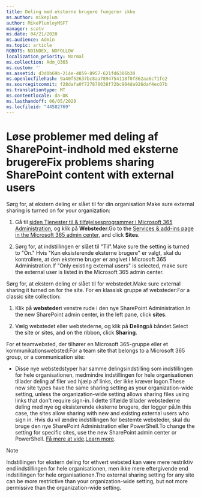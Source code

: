 ```yaml
---
title: Deling med eksterne brugere fungerer ikke
ms.author: mikeplum
author: MikePlumleyMSFT
manager: scotv
ms.date: 04/21/2020
ms.audience: Admin
ms.topic: article
ROBOTS: NOINDEX, NOFOLLOW
localization_priority: Normal
ms.collection: Adm_O365
ms.custom: ''
ms.assetid: d3d0b69b-214e-4859-8957-621fd6306b30
ms.openlocfilehash: 9a40f52637bc8aa7894754118f0f862aa6c71fe2
ms.sourcegitcommit: f28dafa0f727870038f72bc904da926daf4ec07b
ms.translationtype: MT
ms.contentlocale: da-DK
ms.lasthandoff: 06/05/2020
ms.locfileid: "44582769"
---
```

# <a name="fix-problems-sharing-sharepoint-content-with-external-users"></a><span data-ttu-id="c1773-102">Løse problemer med deling af SharePoint-indhold med eksterne brugere</span><span class="sxs-lookup"><span data-stu-id="c1773-102">Fix problems sharing SharePoint content with external users</span></span>

<span data-ttu-id="c1773-103">Sørg for, at ekstern deling er slået til for din organisation:</span><span class="sxs-lookup"><span data-stu-id="c1773-103">Make sure external sharing is turned on for your organization:</span></span>
  
1. <span data-ttu-id="c1773-104">Gå til [siden Tjenester til &amp; tilføjelsesprogrammer i Microsoft 365 Administration](https://portal.office.com/adminportal/home#/Settings/ServicesAndAddIns), og klik på **Websteder**.</span><span class="sxs-lookup"><span data-stu-id="c1773-104">Go to the [Services &amp; add-ins page in the Microsoft 365 admin center](https://portal.office.com/adminportal/home#/Settings/ServicesAndAddIns), and click **Sites**.</span></span>
    
2. <span data-ttu-id="c1773-105">Sørg for, at indstillingen er slået til "Til".</span><span class="sxs-lookup"><span data-stu-id="c1773-105">Make sure the setting is turned to "On."</span></span> <span data-ttu-id="c1773-106">Hvis "Kun eksisterende eksterne brugere" er valgt, skal du kontrollere, at den eksterne bruger er angivet i Microsoft 365 Administration.</span><span class="sxs-lookup"><span data-stu-id="c1773-106">If "Only existing external users" is selected, make sure the external user is listed in the Microsoft 365 admin center.</span></span>
    
<span data-ttu-id="c1773-107">Sørg for, at ekstern deling er slået til for webstedet.</span><span class="sxs-lookup"><span data-stu-id="c1773-107">Make sure external sharing it turned on for the site.</span></span> <span data-ttu-id="c1773-108">For en klassisk gruppe af websteder:</span><span class="sxs-lookup"><span data-stu-id="c1773-108">For a classic site collection:</span></span>
  
1. <span data-ttu-id="c1773-109">Klik på **websteder**i venstre rude i den nye SharePoint Administration.</span><span class="sxs-lookup"><span data-stu-id="c1773-109">In the new SharePoint admin center, in the left pane, click **sites**.</span></span>
    
2. <span data-ttu-id="c1773-110">Vælg webstedet eller webstederne, og klik på **Deling**på båndet.</span><span class="sxs-lookup"><span data-stu-id="c1773-110">Select the site or sites, and on the ribbon, click **Sharing**.</span></span>
    
<span data-ttu-id="c1773-111">For et teamwebsted, der tilhører en Microsoft 365-gruppe eller et kommunikationswebsted:</span><span class="sxs-lookup"><span data-stu-id="c1773-111">For a team site that belongs to a Microsoft 365 group, or a communication site:</span></span>
  
- <span data-ttu-id="c1773-112">Disse nye webstedstyper har samme delingsindstilling som indstillingen for hele organisationen, medmindre indstillingen for hele organisationen tillader deling af filer ved hjælp af links, der ikke kræver logon.</span><span class="sxs-lookup"><span data-stu-id="c1773-112">These new site types have the same sharing setting as your organization-wide setting, unless the organization-wide setting allows sharing files using links that don't require sign-in.</span></span> <span data-ttu-id="c1773-113">I dette tilfælde tillader webstederne deling med nye og eksisterende eksterne brugere, der logger på.</span><span class="sxs-lookup"><span data-stu-id="c1773-113">In this case, the sites allow sharing with new and existing external users who sign in.</span></span> <span data-ttu-id="c1773-114">Hvis du vil ændre indstillingen for bestemte websteder, skal du bruge den nye SharePoint Administration eller PowerShell.</span><span class="sxs-lookup"><span data-stu-id="c1773-114">To change the setting for specific sites, use the new SharePoint admin center or PowerShell.</span></span> <span data-ttu-id="c1773-115">[Få mere at vide](https://go.microsoft.com/fwlink/?linkid=871863).</span><span class="sxs-lookup"><span data-stu-id="c1773-115">[Learn more](https://go.microsoft.com/fwlink/?linkid=871863).</span></span>
    
> [!NOTE]
> <span data-ttu-id="c1773-116">Indstillingen for ekstern deling for ethvert websted kan være mere restriktiv end indstillingen for hele organisationen, men ikke mere eftergivende end indstillingen for hele organisationen.</span><span class="sxs-lookup"><span data-stu-id="c1773-116">The external sharing setting for any site can be more restrictive than your organization-wide setting, but not more permissive than the organization-wide setting.</span></span> 
  


